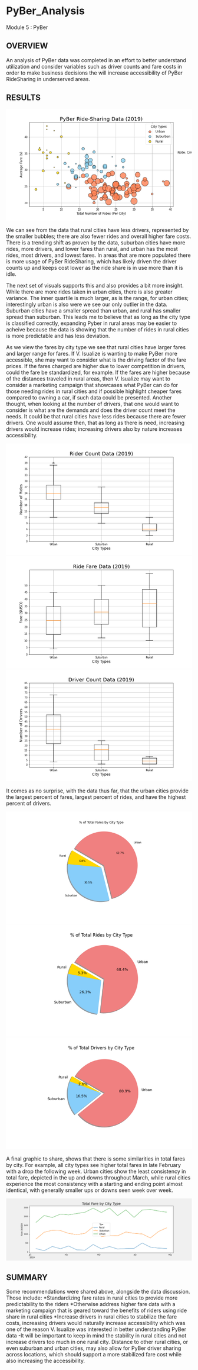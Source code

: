 # PyBer_Analysis
Module 5 : PyBer


## OVERVIEW
An analysis of PyBer data was completed in an effort to better understand utilization and consider variables such as driver counts and fare costs in order to make business decisions the will increase accessibility of PyBer RideSharing in underserved areas. 

## RESULTS

![fig1](https://github.com/RachelRautenberg/PyBer_Analysis/blob/main/analysis/Fig1.png)

We can see from the data that rural cities have less drivers, represented by the smaller bubbles; there are also fewer rides and overall higher fare costs. There is a trending shift as proven by the data, suburban cities have more rides, more drivers, and lower fares than rural, and urban has the most rides, most drivers, and lowest fares.  In areas that are more populated there is more usage of PyBer RideSharing, which has likely driven the driver counts up and keeps cost lower as the ride share is in use more than it is idle. 

The next set of visuals supports this and also provides a bit more insight.  While there are more rides taken in urban cities, there is also greater variance.  The inner quartile is much larger, as is the range, for urban cities; interestingly urban is also were we see our only outlier in the data.  Suburban cities have a smaller spread than urban, and rural has smaller spread than suburban.  This leads me to believe that as long as the city type is classified correctly, expanding Pyber in rural areas may be easier to acheive because the data is showing that the number of rides in rural cities is more predictable and has less deviation.

As we view the fares by city type we see that rural cities have larger fares and larger range for fares.  If V. Isualize is wanting to make PyBer more accessible, she may want to consider what is the driving factor of the fare prices.  If the fares charged are higher due to lower competition in drivers, could the fare be standardized, for example.  If the fares are higher because of the distances traveled in rural areas, then V. Isualize may want to consider a marketing campaign that showcases what PyBer can do for those needing rides in rural cities and if possible highlight cheaper fares compared to owning a car, if such data could be presented. Another thought, when looking at the number of drivers, that one would want to consider is what are the demands and does the driver count meet the needs.  It could be that rural cities have less rides because there are fewer drivers. One would assume then, that as long as there is need, increasing drivers would increase rides; increasing drivers also by nature increases accessibility. 

![fig2](https://github.com/RachelRautenberg/PyBer_Analysis/blob/main/analysis/Fig2.png) ![fig3](https://github.com/RachelRautenberg/PyBer_Analysis/blob/main/analysis/Fig3.png) ![fig4](https://github.com/RachelRautenberg/PyBer_Analysis/blob/main/analysis/Fig4.png)

It comes as no surprise, with the data thus far, that the urban cities provide the largest percent of fares, largest percent of rides, and have the highest percent of drivers. 

![fig5](https://github.com/RachelRautenberg/PyBer_Analysis/blob/main/analysis/Fig5.png) ![fig6](https://github.com/RachelRautenberg/PyBer_Analysis/blob/main/analysis/Fig6.png) ![fig7](https://github.com/RachelRautenberg/PyBer_Analysis/blob/main/analysis/Fig7.png)

A final graphic to share, shows that there is some similarities in total fares by city. For example, all city types see higher total fares in late February with a drop the following week.  Urban cities show the least consistency in total fare, depicted in the up and downs throughout March, while rural cities experience the most consistency with a starting and ending point almost identical, with generally smaller ups or downs seen week over week. 

![summary](https://github.com/RachelRautenberg/PyBer_Analysis/blob/main/analysis/Pyber_fare_summary.png)

## SUMMARY
Some recommendations were shared above, alongside the data discussion. Those include:
*Standardizing fare rates in rural cities to provide more predictability to the riders
*Otherwise address higher fare data with a marketing campaign that is geared toward the benefits of riders using ride share in rural cities
*Increase drivers in rural cities to stabilize the fare costs, increasing drivers would naturally increase accessibility which was one of the reason V. Isualize was interested in better understanding PyBer data
     -It will be important to keep in mind the stability in rural cities and not increase drivers too much in one rural city.  Distance to other rural cities, or even suburban and urban cities, may also allow for PyBer driver sharing across locations, which should support a more stabilized fare cost while also increasing the accessibility. 
